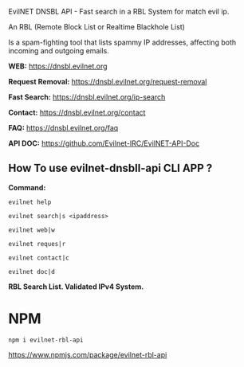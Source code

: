 EvilNET DNSBL API - Fast search in a RBL System for match evil ip.

An RBL (Remote Block List or Realtime Blackhole List) 

Is a spam-fighting tool that lists spammy IP addresses, affecting both incoming and outgoing emails.

**WEB:** https://dnsbl.evilnet.org

**Request Removal:** https://dnsbl.evilnet.org/request-removal

**Fast Search:** https://dnsbl.evilnet.org/ip-search

**Contact:** https://dnsbl.evilnet.org/contact

**FAQ:** https://dnsbl.evilnet.org/faq

**API DOC:** https://github.com/Evilnet-IRC/EvilNET-API-Doc

## How To use evilnet-dnsbll-api CLI APP ?

**Command:**

```
evilnet help
```

```
evilnet search|s <ipaddress>
```

```
evilnet web|w
```

```
evilnet reques|r
```

```
evilnet contact|c
```

```
evilnet doc|d
```

**RBL Search List. Validated IPv4 System.**

# NPM

```
npm i evilnet-rbl-api
```

https://www.npmjs.com/package/evilnet-rbl-api

